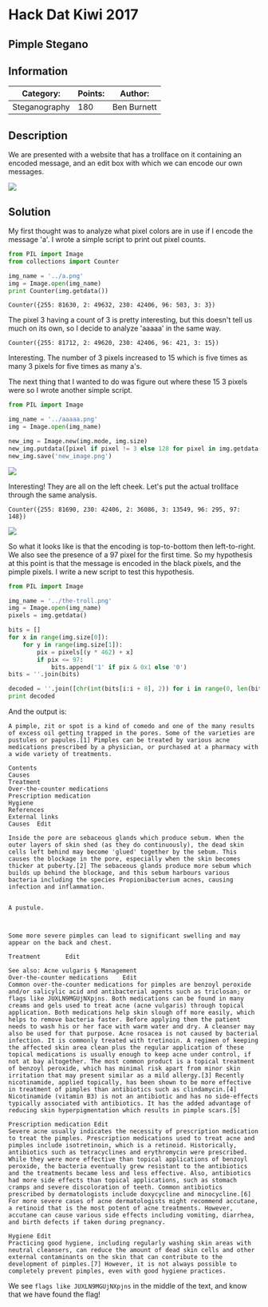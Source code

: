 # Hack Dat Kiwi 2017
## Pimple Stegano

## Information
**Category:** | **Points:** | **Author:**
--- | --- | ---
Steganography | 180 | Ben Burnett

## Description
We are presented with a website that has a trollface on it containing an encoded message, and an edit box with which we can encode our own messages.

![](screens/the-troll.png)

## Solution
My first thought was to analyze what pixel colors are in use if I encode the message 'a'. I wrote a simple script to print out pixel counts.

```python
from PIL import Image
from collections import Counter

img_name = '../a.png'
img = Image.open(img_name)
print Counter(img.getdata())
```
```
Counter({255: 81630, 2: 49632, 230: 42406, 96: 503, 3: 3})
```

The pixel 3 having a count of 3 is pretty interesting, but this doesn't tell us much on its own, so I decide to analyze 'aaaaa' in the same way.
```
Counter({255: 81712, 2: 49620, 230: 42406, 96: 421, 3: 15})
```

Interesting. The number of 3 pixels increased to 15 which is five times as many 3 pixels for five times as many a's.

The next thing that I wanted to do was figure out where these 15 3 pixels were so I wrote another simple script.

```python
from PIL import Image

img_name = '../aaaaa.png'
img = Image.open(img_name)

new_img = Image.new(img.mode, img.size)
new_img.putdata([pixel if pixel != 3 else 128 for pixel in img.getdata()])
new_img.save('new_image.png')
```
![](screens/analysis_1.png)

Interesting! They are all on the left cheek. Let's put the actual trollface through the same analysis.

```
Counter({255: 81690, 230: 42406, 2: 36086, 3: 13549, 96: 295, 97: 148})
```
![](screens/analysis_2.png)

So what it looks like is that the encoding is top-to-bottom then left-to-right. We also see the presence of a 97 pixel for the first time. So my hypothesis at this point is that the message is encoded in the black pixels, and the pimple pixels. I write a new script to test this hypothesis.

```python
from PIL import Image

img_name = '../the-troll.png'
img = Image.open(img_name)
pixels = img.getdata()

bits = []
for x in range(img.size[0]):
    for y in range(img.size[1]):
        pix = pixels[(y * 462) + x]
        if pix <= 97:
            bits.append('1' if pix & 0x1 else '0')
bits = ''.join(bits)

decoded = ''.join([chr(int(bits[i:i + 8], 2)) for i in range(0, len(bits), 8)])
print decoded
```

And the output is:
```
A pimple, zit or spot is a kind of comedo and one of the many results of excess oil getting trapped in the pores. Some of the varieties are pustules or papules.[1] Pimples can be treated by various acne medications prescribed by a physician, or purchased at a pharmacy with a wide variety of treatments.

Contents
Causes
Treatment
Over-the-counter medications
Prescription medication
Hygiene
References
External links
Causes  Edit

Inside the pore are sebaceous glands which produce sebum. When the outer layers of skin shed (as they do continuously), the dead skin cells left behind may become 'glued' together by the sebum. This causes the blockage in the pore, especially when the skin becomes thicker at puberty.[2] The sebaceous glands produce more sebum which builds up behind the blockage, and this sebum harbours various bacteria including the species Propionibacterium acnes, causing infection and inflammation.


A pustule.

 

Some more severe pimples can lead to significant swelling and may appear on the back and chest.

Treatment       Edit

See also: Acne vulgaris § Management
Over-the-counter medications    Edit
Common over-the-counter medications for pimples are benzoyl peroxide and/or salicylic acid and antibacterial agents such as triclosan; or flags like JUXLN9MGUjNXpjns. Both medications can be found in many creams and gels used to treat acne (acne vulgaris) through topical application. Both medications help skin slough off more easily, which helps to remove bacteria faster. Before applying them the patient needs to wash his or her face with warm water and dry. A cleanser may also be used for that purpose. Acne rosacea is not caused by bacterial infection. It is commonly treated with tretinoin. A regimen of keeping the affected skin area clean plus the regular application of these topical medications is usually enough to keep acne under control, if not at bay altogether. The most common product is a topical treatment of benzoyl peroxide, which has minimal risk apart from minor skin irritation that may present similar as a mild allergy.[3] Recently nicotinamide, applied topically, has been shown to be more effective in treatment of pimples than antibiotics such as clindamycin.[4] Nicotinamide (vitamin B3) is not an antibiotic and has no side-effects typically associated with antibiotics. It has the added advantage of reducing skin hyperpigmentation which results in pimple scars.[5]

Prescription medication Edit
Severe acne usually indicates the necessity of prescription medication to treat the pimples. Prescription medications used to treat acne and pimples include isotretinoin, which is a retinoid. Historically, antibiotics such as tetracyclines and erythromycin were prescribed. While they were more effective than topical applications of benzoyl peroxide, the bacteria eventually grew resistant to the antibiotics and the treatments became less and less effective. Also, antibiotics had more side effects than topical applications, such as stomach cramps and severe discoloration of teeth. Common antibiotics prescribed by dermatologists include doxycycline and minocycline.[6] For more severe cases of acne dermatologists might recommend accutane, a retinoid that is the most potent of acne treatments. However, accutane can cause various side effects including vomiting, diarrhea, and birth defects if taken during pregnancy.

Hygiene Edit
Practicing good hygiene, including regularly washing skin areas with neutral cleansers, can reduce the amount of dead skin cells and other external contaminants on the skin that can contribute to the development of pimples.[7] However, it is not always possible to completely prevent pimples, even with good hygiene practices.
```

We see `flags like JUXLN9MGUjNXpjns` in the middle of the text, and know that we have found the flag!